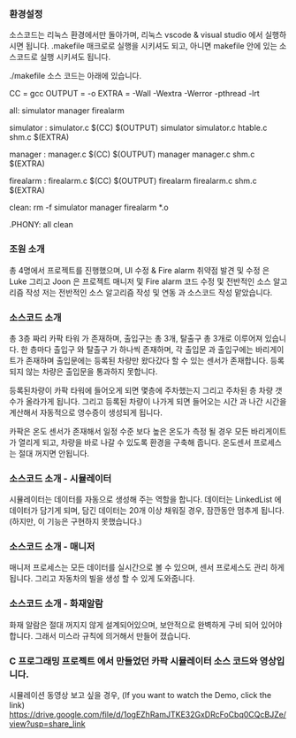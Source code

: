 ### 환경설정

소스코드는 리눅스 환경에서만 돌아가며, 리눅스 vscode & visual studio 에서 실행하시면 됩니다. 
.makefile 매크로로 실행을 시키셔도 되고, 아니면 makefile 안에 있는 소스코드로 실행 시키셔도 됩니다.

./makefile 소스 코드는 아래에 있습니다.

CC = gcc
OUTPUT = -o
EXTRA = -Wall -Wextra -Werror -pthread -lrt

all: simulator manager firealarm

simulator : simulator.c
	$(CC) $(OUTPUT) simulator simulator.c htable.c shm.c $(EXTRA)

manager : manager.c
	$(CC) $(OUTPUT) manager manager.c shm.c $(EXTRA)

firealarm : firealarm.c
	$(CC) $(OUTPUT) firealarm firealarm.c shm.c $(EXTRA)

clean:
	rm -f simulator manager firealarm *.o

.PHONY: all clean

### 조원 소개

총 4명에서 프로젝트를 진행했으며, UI 수정 & Fire alarm 취약점 발견 및 수정 은 Luke 그리고 Joon 은 프로젝트 매니저 및 Fire alarm 코드 수정 및 전반적인 소스 알고리즘 작성
저는 전반적인 소스 알고리즘 작성 및 연동 과 소스코드 작성 맡았습니다. 

### 소스코드 소개

총 3층 짜리 카팍 타워 가 존재하며, 출입구는 총 3개, 탈출구  총 3개로 이루어져 있습니다. 한 층마다 출입구 와 탈출구 가 하나씩 존재하며, 각 출입문 과 출입구에는 바리게이트가 존재하며 출입문에는 등록된 차량만 왔다갔다 할 수 있는 센서가 존재합니다. 등록되지 않는 차량은 출입문을 통과하지 못합니다. 

등록된차량이 카팍 타워에 들어오게 되면 몇층에 주차했는지 그리고 주차된 층 차량 갯수가 올라가게 됩니다. 그리고 등록된 차량이 나가게 되면 들어오는 시간 과 나간 시간을 계산해서 자동적으로 영수증이 생성되게 됩니다. 

카팍은 온도 센서가 존재해서 일정 수준 보다 높은 온도가 측정 될 경우 모든 바리게이트가 열리게 되고, 차량을 바로 나갈 수 있도록 환경을 구축해 줍니다. 온도센서 프로세스는 절대 꺼지면 안됩니다. 

### 소스코드 소개 - 시뮬레이터

시뮬레이터는 데이터를 자동으로 생성해 주는 역할을 합니다. 데이터는 LinkedList 에 데이터가 담기게 되며, 담긴 데이터는 20개 이상 채워질 경우, 잠깐동안 멈추게 됩니다. (하지만, 이 기능은 구현하지 못했습니다.)


### 소스코드 소개 - 매니저


매니저 프로세스는 모든 데이터를 실시간으로 볼 수 있으며, 센서 프로세스도 관리 하게 됩니다. 그리고 자동차의 빌을 생성 할 수 있게 도와줍니다.


### 소스코드 소개 - 화재알람

화재 알람은 절대 꺼지지 않게 설계되어있으며, 보안적으로 완벽하게 구비 되어 있어야합니다. 그래서 미스라 규칙에 의거해서 만들어 졌습니다. 




### C 프로그래밍 프로젝트 에서 만들었던 카팍 시뮬레이터 소스 코드와 영상입니다. 
시뮬레이션 동영상 보고 싶을 경우, (If you want to watch the Demo, click the link) https://drive.google.com/file/d/1ogEZhRamJTKE32GxDRcFoCbq0CQcBJZe/view?usp=share_link
